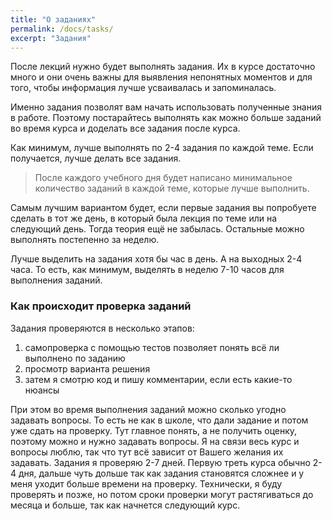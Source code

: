```yaml
---
title: "О заданиях"
permalink: /docs/tasks/
excerpt: "Задания"
---
```


После лекций нужно будет выполнять задания.
Их в курсе достаточно много и они очень важны для выявления непонятных моментов и для того, чтобы информация лучше усваивалась и запоминалась.

Именно задания позволят вам начать использовать полученные знания в работе.
Поэтому постарайтесь выполнять как можно больше заданий во время курса и доделать все задания после курса.

Как минимум, лучше выполнять по 2-4 задания по каждой теме.
Если получается, лучше делать все задания.

> После каждого учебного дня будет написано минимальное количество заданий в каждой теме, которые лучше выполнить.

Самым лучшим вариантом будет, если первые задания вы попробуете сделать в тот же день, в который была лекция по теме или на следующий день.
Тогда теория ещё не забылась.
Остальные можно выполнять постепенно за неделю.

Лучше выделить на задания хотя бы час в день.
А на выходных 2-4 часа.
То есть, как минимум, выделять в неделю 7-10 часов для выполнения заданий.

### Как происходит проверка заданий

Задания проверяются в несколько этапов:

1. самопроверка с помощью тестов позволяет понять всё ли выполнено по заданию
2. просмотр варианта решения
3. затем я смотрю код и пишу комментарии, если есть какие-то нюансы

При этом во время выполнения заданий можно сколько угодно задавать вопросы. То есть не как в школе, что дали задание и потом уже сдать на проверку.
Тут главное понять, а не получить оценку, поэтому можно и нужно задавать вопросы.
Я на связи весь курс и вопросы люблю, так что тут всё зависит от Вашего желания их задавать.
Задания я проверяю 2-7 дней. Первую треть курса обычно 2-4 дня, дальше чуть дольше так как задания становятся сложнее и у меня уходит больше времени на проверку.
Технически, я буду проверять и позже, но потом сроки проверки могут растягиваться до месяца и больше, так как начнется следующий курс.
